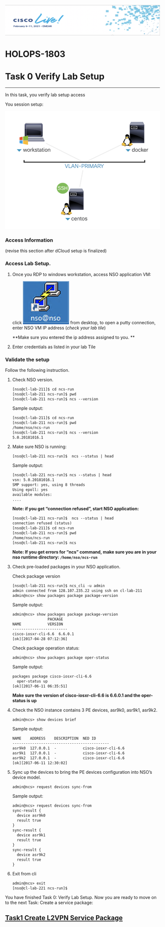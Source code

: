 ![](./media/media/image2.png)

HOLOPS-1803
===========

# Task 0 Verify Lab Setup
----------------

In this task, you verify lab setup access

You session setup:

![](./media/media/dcloud-setup.png)

###  Access Information

(revise this section after dCloud setup is finalized)
        

### Access Lab Setup. 

1. Once you RDP to windows workstation, access NSO application VM:
    
    click ![](./media/media/putty.png) from desktop, to open a putty connection, enter NSO VM IP address (<em>check your lab tile</em>)
    
    **Make sure you entered the ip address assigned to you.
    **


3.  Enter credentials as listed in your lab Tile

### Validate the setup

Follow the following instruction. 

1.  Check NSO version.

    ```
    [nso@cl-lab-211]$ cd ncs-run
    [nso@cl-lab-211 ncs-run]$ pwd
    [nso@cl-lab-211 ncs-run]$ ncs --version
    ```
    Sample output:
    
    ```
    [nso@cl-lab-211]$ cd ncs-run
    [nso@cl-lab-211 ncs-run]$ pwd
    /home/nso/ncs-run
    [nso@cl-lab-211 ncs-run]$ ncs --version
    5.0.20181016.1
    ```

1.  Make sure NSO is running:

    ```
    [nso@cl-lab-211 ncs-run]$  ncs --status | head
    ```
    Sample output:
    
    ```
    [nso@cl-lab-221 ncs-run]$ ncs --status | head
    vsn: 5.0.20181016.1
    SMP support: yes, using 8 threads
    Using epoll: yes
    available modules: 
    ....
    ```
    
    **Note: if you get “connection refused”, start NSO application:**
    
    ```
    [nso@cl-lab-211 ncs-run]$  ncs --status | head
    connection refused (status)
    [nso@cl-lab-211]$ cd ncs-run
    [nso@cl-lab-211 ncs-run]$ pwd
    /home/nso/ncs-run
    [nso@cl-lab-211 ncs-run]$ ncs
    ```
    **Note: If you get errors for “ncs” command, make sure you are in
    your nso runtime directory: `/home/nso/ncs-run`**

1.  Check pre-loaded packages in your NSO application.

    Check package version
    
    ```
    [nso@cl-lab-211 ncs-run]$ ncs_cli -u admin
    admin connected from 128.107.235.22 using ssh on cl-lab-211
    admin@ncs> show packages package package-version
    ```
    Sample output:
    
    ```
    admin@ncs> show packages package package-version
                    PACKAGE
    NAME            VERSION
    -------------------------
    cisco-iosxr-cli-6.6  6.6.0.1
    [ok][2017-04-28 07:12:36]
    ```
    
    Check package operation status:
    
    
    ```
    admin@ncs> show packages package oper-status
    ```
    
    Sample output:
    
    ```
    packages package cisco-iosxr-cli-6.6
      oper-status up
    [ok][2017-06-11 06:35:51]  
    ```
    **Make sure the version of cisco-iosxr-cli-6.6 is 6.6.0.1 and the
    oper-status is up**

1.  Check the NSO instance contains 3 PE devices, asr9k0, asr9k1,
    asr9k2.

    ```
    admin@ncs> show devices brief
    ```
    Sample output:
    
    ```
    NAME    ADDRESS    DESCRIPTION  NED ID
    --------------------------------------------
    asr9k0  127.0.0.1  -            cisco-iosxr-cli-6.6
    asr9k1  127.0.0.1  -            cisco-iosxr-cli-6.6
    asr9k2  127.0.0.1  -            cisco-iosxr-cli-6.6 
    [ok][2017-06-11 12:30:02]
    ```

1.  Sync up the devices to bring the PE devices configuration into NSO’s
    device model.

     ```
     admin@ncs> request devices sync-from
     ```

     Sample output:
     
      ```
     admin@ncs> request devices sync-from
     sync-result {
    	device asr9k0
    	result true
	  }
	  sync-result {
    	device asr9k1
    	result true
     }
     sync-result {
    	device asr9k2
    	result true
	  }

     ```
     
2. Exit from cli

   ```
   admin@ncs> exit
   [nso@cl-lab-221 ncs-run]$
   ```
   
   
You have finished Task 0: Verify Lab Setup. Now you are ready to move on
to the next Task: Create a service package:

 [Task1 Create L2VPN Service Package](https://github.com/weiganghuang/HOLOPS-1803/blob/master/task1.md)
------

  

